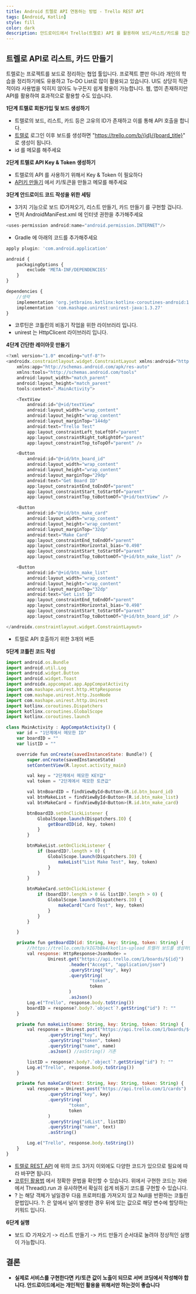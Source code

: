 ```yaml
---
title: Android 트렐로 API 연동하는 방법 - Trello REST API
tags: [Android, Kotlin]
style: fill
color: dark
description: 안드로이드에서 Trello(트렐로) API 를 활용하여 보드/리스트/카드를 접근하고 활용하는 방법
---
```


## 트렐로 API로 리스트, 카드 만들기
트렐로는 프로젝트를 보드로 정리하는 협업 툴입니다. 프로젝트 뿐만 아니라 개인의 학습을 정리하기에도 유용하고 To-DO List로 많이 활용되고 있습니다. UI도 상당히 직관적이라 사용법을 익히지 않아도 누구든지 쉽게 활용이 가능합니다. 웹, 앱이 존재하지만 API를 활용하여 효과적으로 활용할 수도 있습니다.


**1단계 트렐로 회원가입 및 보드 생성하기**
- 트렐로의 보드, 리스트, 카드 등은 고유의 ID가 존재하고 이를 통해 API 호출을 합니다.
- [트렐로](https://trello.com/) 로그인 이후 보드를 생성하면 "https://trello.com/b/{id}/{board_title}" 로 생성이 됩니다.
- id 를 메모를 해주세요


**2단계 트렐로 API Key & Token 생성하기**
- 트렐로의 API 를 사용하기 위해서 Key & Token 이 필요하다
- [API키 만들기](https://trello.com/app-key) 에서 키/토큰을 만들고 메모를 해주세요


**3단계 안드로이드 코드 작성을 위한 세팅**
- 3가지 기능으로 보드 ID가져오기, 리스트 만들기, 카드 만들기 를 구현할 겁니다.
- 먼저 AndroidManiFest.xml 에 인터넷 권한을 추가해주세요

```javascript
<uses-permission android:name="android.permission.INTERNET"/>
```

- Gradle 에 아래의 코드를 추가해주세요

```javascript
apply plugin: 'com.android.application'

android {
    packagingOptions {
        exclude 'META-INF/DEPENDENCIES'
    }
}

dependencies {
    //생략
    implementation 'org.jetbrains.kotlinx:kotlinx-coroutines-android:1.3.9'
    implementation 'com.mashape.unirest:unirest-java:1.3.27'
}
```
- 코루틴은 코틀린의 비동기 작업을 위한 라이브러리 입니다.
- unirest 는 HttpClicent 라이브러리 입니다.

**4단계 간단한 레이아웃 만들기**

```javascript
<?xml version="1.0" encoding="utf-8"?>
<androidx.constraintlayout.widget.ConstraintLayout xmlns:android="http://schemas.android.com/apk/res/android"
    xmlns:app="http://schemas.android.com/apk/res-auto"
    xmlns:tools="http://schemas.android.com/tools"
    android:layout_width="match_parent"
    android:layout_height="match_parent"
    tools:context=".MainActivity">

    <TextView
        android:id="@+id/textView"
        android:layout_width="wrap_content"
        android:layout_height="wrap_content"
        android:layout_marginTop="144dp"
        android:text="Trello Test"
        app:layout_constraintLeft_toLeftOf="parent"
        app:layout_constraintRight_toRightOf="parent"
        app:layout_constraintTop_toTopOf="parent" />

    <Button
        android:id="@+id/btn_board_id"
        android:layout_width="wrap_content"
        android:layout_height="wrap_content"
        android:layout_marginTop="29dp"
        android:text="Get Board ID"
        app:layout_constraintEnd_toEndOf="parent"
        app:layout_constraintStart_toStartOf="parent"
        app:layout_constraintTop_toBottomOf="@+id/textView" />

    <Button
        android:id="@+id/btn_make_card"
        android:layout_width="wrap_content"
        android:layout_height="wrap_content"
        android:layout_marginTop="32dp"
        android:text="Make Card"
        app:layout_constraintEnd_toEndOf="parent"
        app:layout_constraintHorizontal_bias="0.498"
        app:layout_constraintStart_toStartOf="parent"
        app:layout_constraintTop_toBottomOf="@+id/btn_make_list" />

    <Button
        android:id="@+id/btn_make_list"
        android:layout_width="wrap_content"
        android:layout_height="wrap_content"
        android:layout_marginTop="32dp"
        android:text="Get List ID"
        app:layout_constraintEnd_toEndOf="parent"
        app:layout_constraintHorizontal_bias="0.498"
        app:layout_constraintStart_toStartOf="parent"
        app:layout_constraintTop_toBottomOf="@+id/btn_board_id" />

</androidx.constraintlayout.widget.ConstraintLayout>
```
- 트렐로 API 호출하기 위한 3개의 버튼

**5단계 코틀린 코드 작성**

```javascript
import android.os.Bundle
import android.util.Log
import android.widget.Button
import android.widget.Toast
import androidx.appcompat.app.AppCompatActivity
import com.mashape.unirest.http.HttpResponse
import com.mashape.unirest.http.JsonNode
import com.mashape.unirest.http.Unirest
import kotlinx.coroutines.Dispatchers
import kotlinx.coroutines.GlobalScope
import kotlinx.coroutines.launch

class MainActivity : AppCompatActivity() {
    var id = "1단계에서 메모한 ID"
    var boardID = ""
    var listID = ""

    override fun onCreate(savedInstanceState: Bundle?) {
        super.onCreate(savedInstanceState)
        setContentView(R.layout.activity_main)

        val key = "2단계에서 메모한 KEY값"
        val token = "2단계에서 메모한 토큰값"

        val btnBoardID = findViewById<Button>(R.id.btn_board_id)
        val btnMakeList = findViewById<Button>(R.id.btn_make_list)
        val btnMakeCard = findViewById<Button>(R.id.btn_make_card)

        btnBoardID.setOnClickListener {
            GlobalScope.launch(Dispatchers.IO) {
                getBoardID(id, key, token)
            }
        }

        btnMakeList.setOnClickListener {
            if (boardID?.length > 0) {
                GlobalScope.launch(Dispatchers.IO) {
                    makeList("List Make Test", key, token)
                }
            }
        }

        btnMakeCard.setOnClickListener {
            if (boardID?.length > 0 && listID?.length > 0) {
                GlobalScope.launch(Dispatchers.IO) {
                    makeCard("Card Test", key, token)
                }
            }
        }

    }

    private fun getBoardID(id: String, key: String, token: String) {
        //https://trello.com/b/kIG7bBk4/kotlin-upload 트렐러 보드를 생성하면 b/뒤에 있는 부분이 ID값
        val response: HttpResponse<JsonNode> =
                Unirest.get("https://api.trello.com/1/boards/${id}")
                        .header("Accept", "application/json")
                        .queryString("key", key)
                        .queryString(
                                "token",
                                token
                        )
                        .asJson()
        Log.e("Trello", response.body.toString())
        boardID = response?.body?.`object`?.getString("id") ?: ""
    }

    private fun makeList(name: String, key: String, token: String) {
        val response = Unirest.post("https://api.trello.com/1/boards/${boardID}/lists")
                .queryString("key", key)
                .queryString("token", token)
                .queryString("name", name)
                .asJson() //asString() 기존

        listID = response?.body?.`object`?.getString("id") ?: ""
        Log.e("Trello", response.body.toString())
    }

    private fun makeCard(text: String, key: String, token: String) {
        val response = Unirest.post("https://api.trello.com/1/cards")
                .queryString("key", key)
                .queryString(
                        "token",
                        token
                )
                .queryString("idList", listID)
                .queryString("name", text)
                .asString()

        Log.e("Trello", response.body.toString())
    }
}

```

- [트렐로 REST API](https://developer.atlassian.com/cloud/trello/rest/api-group-boards/) 에 위의 코드 3가지 이외에도 다양한 코드가 있으므로 필요에 따라 바꾸면 됩니다.
- [코루틴 활용법](https://developer.android.com/kotlin/coroutines?hl=ko) 에서 정확한 문법을 확인할 수 있습니다. 위에서 구현한 코드는 자바에서 Thread().run 과 유사하면서 확실히 쉽게 비동기 코드를 구현할 수 있습니다.
- ? 는 해당 객체가 널일경우 다음 프로퍼티를 가져오지 않고 Null을 반환하는 코틀린 문법입니다. ?: 은 앞에서 널이 발생한 경우 뒤에 있는 값으로 해당 변수에 할당하는 키워드 입니다.

**6단계 실행**
- 보드 ID 가져오기 -> 리스트 만들기 -> 카드 만들기 순서대로 눌려야 정상적인 실행이 가능합니다.


## 결론
- **실제로 서비스를 구현한다면 키/토큰 값이 노출이 되므로 서버 코딩에서 작성해야 합니다. 안드로이드에서는 개인적인 활용을 위해서만 하는것이 좋습니다**
